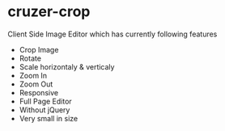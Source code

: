 # cruzer-crop
Client Side Image Editor which has currently following features

- Crop Image
- Rotate
- Scale horizontaly & verticaly
- Zoom In
- Zoom Out
- Responsive
- Full Page Editor
- Without jQuery
- Very small in size
